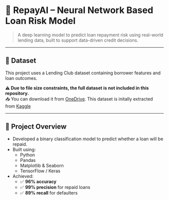 # 💸 **RepayAI – Neural Network Based Loan Risk Model**

> A deep learning model to predict loan repayment risk using real-world lending data, built to support data-driven credit decisions.

---
## 📂 Dataset

This project uses a Lending Club dataset containing borrower features and loan outcomes.

**⚠️ Due to file size constraints, the full dataset is not included in this repository.**  
📥 You can download it from [OneDrive](https://1drv.ms/f/c/a27ce39f4c705a7c/Es4NK0HEoLtJn1RoZsPwoF4BKpI3uwMEHaFvKg-qb9TqmA). This dataset is initally extracted from [Kaggle](https://www.kaggle.com)

---
## 🧠 Project Overview

- Developed a binary classification model to predict whether a loan will be repaid.
- Built using:
  - Python
  - Pandas
  - Matplotlib & Seaborn
  - TensorFlow / Keras
- Achieved:
  - ✅ **96% accuracy**
  - ✅ **99% precision** for repaid loans
  - ✅ **89% recall** for defaulters

